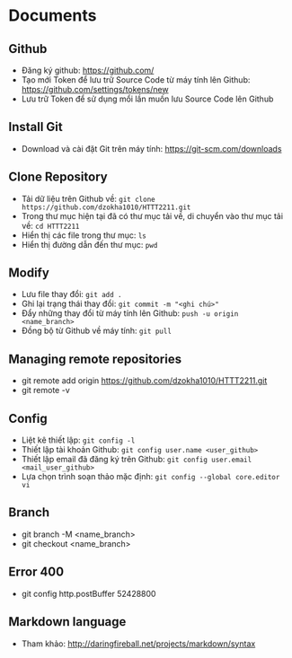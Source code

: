 # Documents
## Github
- Đăng ký github: https://github.com/
- Tạo mới Token để lưu trữ Source Code từ máy tính lên Github: https://github.com/settings/tokens/new
- Lưu trữ Token để sử dụng mổi lần muốn lưu Source Code lên Github
## Install Git
- Download và cài đặt Git trên máy tính: https://git-scm.com/downloads
## Clone Repository
- Tải dữ liệu trên Github về: `git clone https://github.com/dzokha1010/HTTT2211.git`
- Trong thư mục hiện tại đã có thư mục tải về, di chuyển vào thư mục tải về: `cd HTTT2211`
- Hiển thị các file trong thư mục: `ls`
- Hiển thị đường dẫn đến thư mục: `pwd`
## Modify
- Lưu file thay đổi: `git add .`
- Ghi lại trạng thái thay đổi: `git commit -m "<ghi chú>"`
- Đẩy những thay đổi từ máy tính lên Github: `push -u origin <name_branch>`
- Đồng bộ từ Github về máy tính: `git pull`
## Managing remote repositories
- git remote add origin https://github.com/dzokha1010/HTTT2211.git
- git remote -v
## Config
- Liệt kê thiết lập: `git config -l`
- Thiết lập tài khoản Github: `git config user.name <user_github>`
- Thiết lập email đã đăng ký trên Github: `git config user.email <mail_user_github>`
- Lựa chọn trình soạn thảo mặc định: `git config --global core.editor vi`
## Branch
- git branch -M <name_branch>
- git checkout <name_branch>
## Error 400
- git config http.postBuffer 52428800
## Markdown language
- Tham khảo: http://daringfireball.net/projects/markdown/syntax
